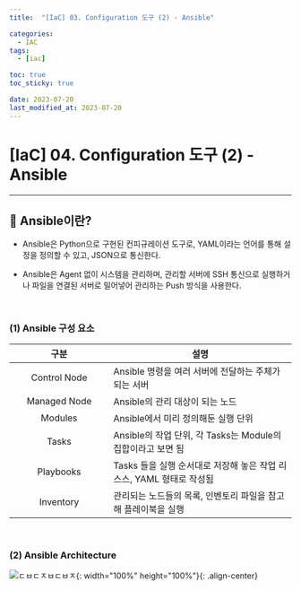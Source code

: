 ```yaml
---
title:  "[IaC] 03. Configuration 도구 (2) - Ansible" 

categories:
  - IAC
tags:
  - [iac]

toc: true
toc_sticky: true

date: 2023-07-20
last_modified_at: 2023-07-20
---
```

# [IaC] 04. Configuration 도구 (2) - Ansible
---

<style>
table {
    font-size: 12pt;
}
table th:first-of-type {
    width: 5%;
}
table th:nth-of-type(2) {
    width: 15%;
}
table th:nth-of-type(3) {
    width: 50%;
}
table th:nth-of-type(4) {
    width: 30%;
}
</style>

## 🔔 Ansible이란?

- Ansible은 Python으로 구현된 컨피규레이션 도구로, YAML이라는 언어를 통해 설정을 정의할 수 있고, JSON으로 통신한다.

- Ansible은 Agent 없이 시스템을 관리하며, 관리할 서버에 SSH 통신으로 실행하거나 파일을 연결된 서버로 밀어넣어 관리하는 Push 방식을 사용한다.

<br>

### (1) Ansible 구성 요소

|구분|설명|
|:---:|---|
|Control Node|Ansible 명령을 여러 서버에 전달하는 주체가 되는 서버|
|Managed Node|Ansible의 관리 대상이 되는 노드|
|Modules|Ansible에서 미리 정의해둔 실행 단위|
|Tasks|Ansible의 작업 단위, 각 Tasks는 Module의 집합이라고 보면 됨|
|Playbooks|Tasks 들을 실행 순서대로 저장해 놓은 작업 리스스, YAML 형태로 작성됨|
|Inventory|관리되는 노드들의 목록, 인벤토리 파일을 참고해 플레이북을 실행|

<br>

### (2) Ansible Architecture

![ㄷㅂㄷㅈㅂㄷㅂㅈ](https://user-images.githubusercontent.com/42735894/223166384-4fd5bf59-f230-4045-8f40-5f5b53666206.png){: width="100%" height="100%"}{: .align-center}

<br>

